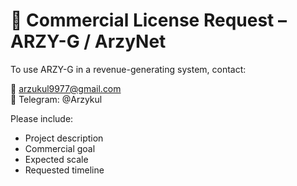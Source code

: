 # 🧾 Commercial License Request – ARZY-G / ArzyNet

To use ARZY-G in a revenue-generating system, contact:

📧 arzukul9977@gmail.com  
💬 Telegram: @Arzykul

Please include:
- Project description
- Commercial goal
- Expected scale
- Requested timeline
